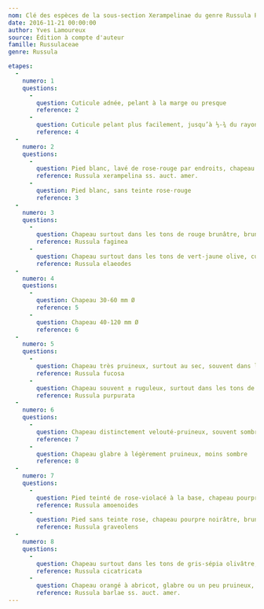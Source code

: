 ```yaml
---
nom: Clé des espèces de la sous-section Xerampelinae du genre Russula Persoon au Québec
date: 2016-11-21 00:00:00
author: Yves Lamoureux
source: Édition à compte d'auteur
famille: Russulaceae
genre: Russula

etapes:
  -
    numero: 1
    questions:
      -
        question: Cuticule adnée, pelant à la marge ou presque
        reference: 2
      -
        question: Cuticule pelant plus facilement, jusqu’à ⅓-¾ du rayon
        reference: 4
  -
    numero: 2
    questions:
      -
        question: Pied blanc, lavé de rose-rouge par endroits, chapeau rouge sang ± foncé, viscidule, 50-120 mm Ø, poussant sous conifères
        reference: Russula xerampelina ss. auct. amer.
      -
        question: Pied blanc, sans teinte rose-rouge
        reference: 3
  -
    numero: 3
    questions:
      -
        question: Chapeau surtout dans les tons de rouge brunâtre, brun chocolat à rouge pâle, souvent ruguleux, parfois grand, 60-140 mm Ø, pied souvent brun à la base au début, poussant sous feuillus
        reference: Russula faginea
      -
        question: Chapeau surtout dans les tons de vert-jaune olive, cuivré-vineux vers la marge, 50-80 mm Ø, pied sans teinte brune au début, poussant en forêts mixtes
        reference: Russula elaeodes
  -
    numero: 4
    questions:
      -
        question: Chapeau 30-60 mm Ø
        reference: 5
      -
        question: Chapeau 40-120 mm Ø
        reference: 6
  -
    numero: 5
    questions:
      -
        question: Chapeau très pruineux, surtout au sec, souvent dans les tons de rouge foncé à rouge orangé, 30-60 mm Ø, lames non interveinées
        reference: Russula fucosa
      -
        question: Chapeau souvent ± ruguleux, surtout dans les tons de pourpre rougeâtre à noir pourpré, 40-60 mm Ø, lames interveinées
        reference: Russula purpurata
  -
    numero: 6
    questions:
      -
        question: Chapeau distinctement velouté-pruineux, souvent sombre
        reference: 7
      -
        question: Chapeau glabre à légèrement pruineux, moins sombre
        reference: 8
  -
    numero: 7
    questions:
      -
        question: Pied teinté de rose-violacé à la base, chapeau pourpre rougeâtre à pourpre noirâtre, fortement velouté-pruineux, 40-100 mm Ø
        reference: Russula amoenoides
      -
        question: Pied sans teinte rose, chapeau pourpre noirâtre, brun-pourpre à brun, velouté-pruineux, 50-120 mm Ø
        reference: Russula graveolens
  -
    numero: 8
    questions:
      -
        question: Chapeau surtout dans les tons de gris-sépia olivâtre, ruguleux-rivuleux concentriquement vers la marge, 40-120 mm Ø
        reference: Russula cicatricata
      -
        question: Chapeau orangé à abricot, glabre ou un peu pruineux, 50-100 mm Ø
        reference: Russula barlae ss. auct. amer.
---
```

